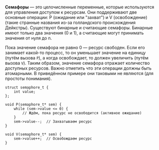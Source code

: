 **Семафоры** — это целочисленные переменные, которые используются для управления доступом к ресурсам. Они поддерживают две основные операции: P (ожидание или "захват") и V (освобождение) (такие странные названия из-за голландского происхождения Дейкстры). Существуют бинарные и считающие семафоры. Бинарные имеют только два значения (0 и 1), а считающие могут принимать значения от нуля до n.

Пока значение семафора не равно 0 — ресурс свободен. Если его занимает какой-то процесс, то он уменьшает значение на единицу (путём вызова `P`), а когда освобождает, то должен увеличить (путём вызова `V`). Таким образом, значение семафора отражает количество доступных ресурсов. Важно отметить что эти операции должны быть атомарными. В приведённом примере они таковыми не являются (для простоты понимания).

```
struct semaphore_t {
    int value;
};

void P(semaphore_t* sem) {
    while (sem->value <= 0) {
        // Ждём, пока ресурс не освободится (активное ожидание)
    }
    sem->value--;  // Захватываем ресурс
}

void V(semaphore_t* sem) {
    sem->value++;  // Освобождаем ресурс
}
```

